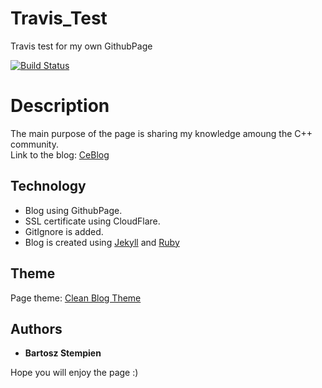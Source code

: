 # Travis_Test
Travis test for my own GithubPage

[![Build Status](https://travis-ci.org/dr4gon37/GithubPage.svg?branch=master)](https://travis-ci.org/dr4gon37/GithubPage)

# Description

The main purpose of the page is sharing my knowledge amoung the C++ community. <br />
Link to the blog: [CeBlog](https://ceblog.pl)

## Technology
* Blog using GithubPage.  <br />
* SSL certificate using CloudFlare.  <br />
* GitIgnore is added.  <br />
* Blog is created using [Jekyll](https://jekyllrb.com/) and [Ruby](https://www.ruby-lang.org/en/)
## Theme
Page theme: [Clean Blog Theme](https://github.com/BlackrockDigital/startbootstrap-clean-blog-jekyll)

## Authors
* **Bartosz Stempien** 

Hope you will enjoy the page :)
